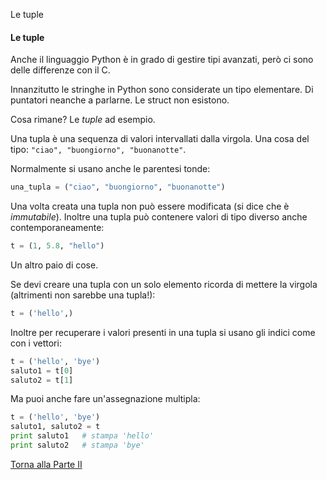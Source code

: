 Le tuple


#### Le tuple

Anche il linguaggio Python è in grado di gestire tipi avanzati, però ci
sono delle differenze con il C.

Innanzitutto le stringhe in Python sono considerate un tipo elementare.
Di puntatori neanche a parlarne. Le struct non esistono.

Cosa rimane? Le *tuple* ad esempio.

Una tupla è una sequenza di valori intervallati dalla virgola. Una cosa del
tipo: `"ciao", "buongiorno", "buonanotte"`.

Normalmente si usano anche le parentesi tonde:

```py
una_tupla = ("ciao", "buongiorno", "buonanotte")
```

Una volta creata una tupla non può essere modificata (si dice che è *immutabile*).
Inoltre una tupla può contenere valori di tipo diverso anche contemporaneamente:

```py
t = (1, 5.8, "hello")
```

Un altro paio di cose.

Se devi creare una tupla con un solo elemento ricorda di mettere la virgola
(altrimenti non sarebbe una tupla!):

```py
t = ('hello',)
```

Inoltre per recuperare i valori presenti in una tupla si usano gli indici
come con i vettori:

```py
t = ('hello', 'bye')
saluto1 = t[0]
saluto2 = t[1]
```

Ma puoi anche fare un'assegnazione multipla:

```py
t = ('hello', 'bye')
saluto1, saluto2 = t
print saluto1   # stampa 'hello'
print saluto2   # stampa 'bye'
```

<a href="/activities/2">Torna alla Parte II</a>
